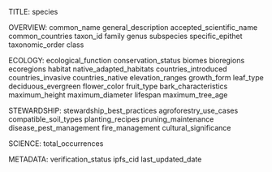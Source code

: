 TITLE:
species

OVERVIEW:
common_name
general_description
accepted_scientific_name
common_countries
taxon_id
family
genus
subspecies
specific_epithet
taxonomic_order
class

ECOLOGY:
ecological_function
conservation_status
biomes
bioregions
ecoregions
habitat
native_adapted_habitats
countries_introduced
countries_invasive
countries_native
elevation_ranges
growth_form
leaf_type
deciduous_evergreen
flower_color
fruit_type
bark_characteristics
maximum_height
maximum_diameter
lifespan
maximum_tree_age

STEWARDSHIP:
stewardship_best_practices
agroforestry_use_cases
compatible_soil_types
planting_recipes
pruning_maintenance
disease_pest_management
fire_management
cultural_significance

SCIENCE:
total_occurrences

METADATA:
verification_status
ipfs_cid
last_updated_date